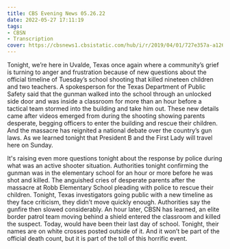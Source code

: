 ```yaml
---
title: CBS Evening News 05.26.22
date: 2022-05-27 17:11:19
tags:
- CBSN
- Transcription
cover: https://cbsnews1.cbsistatic.com/hub/i/r/2019/04/01/727e357a-a126-4138-a2c5-4d3222669d57/thumbnail/640x360/3ff2761028dc5c65cc4f07acd54bcd5c/cbsn2-logo-1920x1080.jpg
---
```

Tonight, we’re here in Uvalde, Texas once again where a community’s grief is turning to anger and frustration because of new questions about the official timeline of Tuesday’s school shooting that killed nineteen children and two teachers. A spokesperson for the Texas Department of Public Safety said that the gunman walked into the school through an unlocked side door and was inside a classroom for more than an hour before a tactical team stormed into the building and take him out. These new details came after videos emerged from during the shooting showing parents desperate, begging officers to enter the building and rescue their children. And the massacre has reignited a national debate over the country’s gun laws. As we learned tonight that President B and the First Lady will travel here on Sunday.

It's raising even more questions tonight about the response by police during what was an active shooter situation. Authorities tonight confirming the gunman was in the elementary school for an hour or more before he was shot and killed. The anguished cries of desperate parents after the massacre at Robb Elementary School pleading with police to rescue their children. Tonight, Texas investigators going public with a new timeline as they face criticism, they didn’t move quickly enough. Authorities say the gunfire then slowed considerably. An hour later, CBSN has learned, an elite border patrol team moving behind a shield entered the classroom and killed the suspect. Today, would have been their last day of school. Tonight, their names are on white crosses posted outside of it. And it won’t be part of the official death count, but it is part of the toll of this horrific event. 
